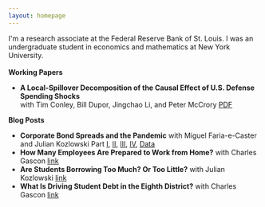 ```yaml
---
layout: homepage
---
```


I'm a research associate at the Federal Reserve Bank of St. Louis. I was an undergraduate student in economics and mathematics at New York University. 
<br>
<br>
**Working Papers**
- **A Local-Spillover Decomposition of the Causal Effect of U.S. Defense Spending Shocks**
  <br>
  with Tim Conley, Bill Dupor, Jingchao Li, and Peter McCrory [PDF](https://s3.amazonaws.com/real.stlouisfed.org/wp/2020/2020-014.pdf) 

**Blog Posts**
- **Corporate Bond Spreads and the Pandemic** 
  with Miguel Faria-e-Caster and Julian Kozlowski
  Part [I](https://www.stlouisfed.org/on-the-economy/2020/april/effects-covid-19-monetary-policy-response-corporate-bond-market), [II](https://www.stlouisfed.org/on-the-economy/2020/april/corporate-bond-spreads-pandemic-heterogeneity-sectors), [III](https://www.stlouisfed.org/on-the-economy/2020/may/corporate-bond-spreads-pandemic-variance-sectors-firms), [IV](https://www.stlouisfed.org/on-the-economy/2020/june/corporate-bond-spreads-pandemic-liquidity-buffers), [Data](https://research.stlouisfed.org/resources/covid-19/preliminary/daily-data-corporate-bond-spreads-pandemic)
- **How Many Employees Are Prepared to Work from Home?** with Charles Gascon
  [link](https://www.stlouisfed.org/on-the-economy/2020/march/employees-work-home)
- **Are Students Borrowing Too Much? Or Too Little?** with Julian Kozlowski
  [link](https://www.stlouisfed.org/on-the-economy/2019/september/students-borrowing-too-much-too-little)
- **What Is Driving Student Debt in the Eighth District?** with Charles Gascon
  [link](https://www.stlouisfed.org/publications/regional-economist/second-quarter-2019/driving-student-debt)